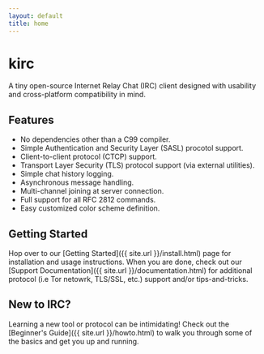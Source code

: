 ```yaml
---
layout: default
title: home
---
```


# kirc

A tiny open-source Internet Relay Chat (IRC) client designed with usability and cross-platform compatibility in mind. 

## Features

*   No dependencies other than a C99 compiler.
*   Simple Authentication and Security Layer (SASL) procotol support.
*   Client-to-client protocol (CTCP) support.
*   Transport Layer Security (TLS) protocol support (via external utilities).
*   Simple chat history logging.
*   Asynchronous message handling.
*   Multi-channel joining at server connection.
*   Full support for all RFC 2812 commands.
*   Easy customized color scheme definition.

## Getting Started

Hop over to our [Getting Started]({{ site.url }}/install.html) page for installation and usage instructions.  When you are done, check out our [Support Documentation]({{ site.url }}/documentation.html) for additional protocol (i.e Tor netowrk, TLS/SSL, etc.) support and/or tips-and-tricks.

## New to IRC?

Learning a new tool or protocol can be intimidating! Check out the [Beginner's Guide]({{ site.url }}/howto.html) to walk you through some of the basics and get you up and running.
